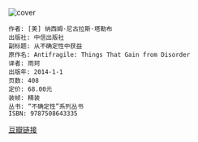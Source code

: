 ![cover](https://img1.doubanio.com/view/subject/s/public/s27196248.jpg)

    作者: [美] 纳西姆·尼古拉斯·塔勒布 
    出版社: 中信出版社 
    副标题: 从不确定性中获益
    原作名: Antifragile: Things That Gain from Disorder
    译者: 雨珂 
    出版年: 2014-1-1
    页数: 408
    定价: 68.00元
    装帧: 精装
    丛书: “不确定性”系列丛书
    ISBN: 9787508643335
    
[豆瓣链接](https://book.douban.com/subject/25782902/)

